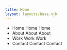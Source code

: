 ```yaml
---
title: Home
layout: layouts/base.njk
---
```


<!-- @NOTE: the onclicks are used for touch devices since I'm lazy and didnt use <a> tags -->
<div class="Menu">
  <ul class="Menu-list" data-offset="10">
    <li class="Menu-list-item" data-offset="20" onclick>
      Home
      <span class="Mask"><span>Home</span></span>
      <span class="Mask"><span>Home</span></span>
    </li>
    <li class="Menu-list-item" data-offset="16" onclick>
      About
      <span class="Mask"><span>About</span></span>
      <span class="Mask"><span>About</span></span>
    </li>
    <li class="Menu-list-item" data-offset="12" onclick>
      Work
      <span class="Mask"><span>Work</span></span>
      <span class="Mask"><span>Work</span></span>
    </li>
    <li class="Menu-list-item" data-offset="8" onclick>
      Contact
      <span class="Mask"><span>Contact</span></span>
      <span class="Mask"><span>Contact</span></span>
    </li>
  </ul>
</div>
